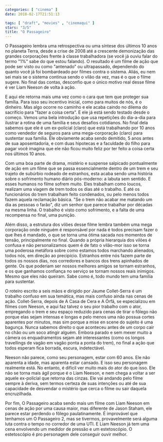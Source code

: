 ```yaml
---
categories: [ "cinema" ]
date: 2018-02-17T21:51:13

tags: [ "draft", "movies" , "cinemaqui" ]
stars: "3/5"
title: "O Passageiro"
---
```

O Passageiro lembra uma retrospectiva ou uma síntese dos últimos 10 anos no planeta Terra, desde a crise de 2008 até a crescente demonização das grandes corporações frente à classe trabalhadora (se você já ouviu falar do termo "1%" sabe do que estou falando). O resultado é um filme de ação que pode ser visto ou como "antenado" ou ultrapassado, dependendo do quanto você já foi bombardeado por filmes contra o sistema. Aliás, eu nem sei mais se o sistema continua sendo o vilão da vez, mas é o que o filme sugere. No final das contas, desconfio que o único motivo real desse filme é ver Liam Neeson de volta à ação.

E aqui ele retorna mais uma vez como o cara que tem que proteger sua família. Para isso seu incentivo inicial, como para muitos de nós, é o dinheiro. Mas algo ocorre no caminho e ele acaba caindo no dilema do sacrifício para "fazer a coisa certa". E ele já está sendo testado desde o começo. Vemos uma bela introdução que usa repetições do dia-a-dia para ilustrar a rotina de uma família e seus desafios cotidianos. No final dela sabemos que ele é um ex-policial (claro) que está trabalhando por 10 anos como vendedor de seguros para uma mega-corporação (claro) para sustentar sua família. Ele obviamente acaba sendo demitido, 5 anos antes de sua aposentadoria, e com duas hipotecas e a faculdade do filho para pagar você imagina que ele não ficou muito feliz por ter feito a coisa certa nos últimos 10 anos.

Com uma boa parte de drama, mistério e suspense salpicado pontualmente de ação em um filme que se passa essencialmente dentro de um trem e seu trajeto de subúrbio rodeado de estranhos, esta acaba sendo uma história sobre o sofrimento humano diário pós-moderno: a labuta sem sentido. E esses humanos no filme sofrem muito. Eles trabalham como loucos, realizam uma viagem de trem todos os dias até o trabalho. E até os funcionários do trem trabalham feito condenados, ou pelo menos todos fazem aquela reclamação básica. "Se o trem não acabar me matando um dia as pessoas o farão", diz um senhor que parece trabalhar por décadas na mesma linha. O trabalho é visto como sofrimento, e a falta de uma recompensa no final, uma punição.

Além disso, a estrutura dos vilões desse filme lembra também uma mega corporação onde ninguém é responsável por nada é todos precisam fazer o que lhes é mandado, o que se torna uma ótima sacada nos momentos de tensão, principalmente no final. Quando a própria hierarquia dos vilões é confusa e não personalizamos quem é de fato o vilão-mor isso se torna uma poderosa metáfora sobre como estamos todos marchando alienados, todos nós, em direção ao precipício. Estranhos entre nós fazem parte de todos os nossos dias, nos corredores e bancos dos trens apinhados de gente. Os que poderiam ser nossos melhores amigos se tornam estranhos, e os que ganhamos confiança no serviço se tornam nossos reais inimigos. Mesmo que eles não queiram. Sabe como é, todo mundo tem uma família para sustentar.

O roteiro escrito a seis mãos e dirigido por Jaume Collet-Serra é um trabalho confuso em sua temática, mas mais confuso ainda nas cenas de ação. Collet-Serra, depois de A Casa de Cera e A Órfã, se especializou em filmes com Neeson, e aqui faz talvez o seu pior trabalho com o ator, empregando o trem e seu espaço reduzido para cenas de tirar o fôlego não porque elas sejam intensas e longas e pelo menos uma não possua cortes aparentes por minutos, mas sim porque a mise en scene do sujeito é uma bagunça. Nunca sabemos direito o que aconteceu antes de um corpo cair no chão ou um soco atingir alguém. Embora parado e sem mexer muito a câmera os enquadramentos sejam até interessantes (como os longos travellings de vagão em vagão ponta a ponta do trem), no final a ação que todos esperam fica borrada, escura, indetectável.

Neeson não parece, como seu personagem, estar com 60 anos. Ele não aparenta a idade, mas aparenta estar cansado. E isso seu personagem realmente está. No entanto, é difícil ver muito mais do ator do que isso. Ele não se torna mais ágil porque é o Liam Neeson, e nem chega a voltar a ser aquele ex-policial que retorna das cinzas. Ele vai andando pelo filme sempre à deriva, sem termos certeza de suas intenções ou até de sua capacidade de desvendar o mistério que cerca o filme ou sair daquela encruzilhada.

Por fim, O Passageiro acaba sendo mais um filme com Liam Neeson em cenas de ação por uma causa maior, mas diferente de Jason Staham, ele parece estar perdendo o fôlego paulatinamente. É improvável que tenhamos um O Passageiro 2, mas se tivermos, provavelmente será alguma luta contra o tempo no corredor de uma UTI. E Liam Neeson já tem uma cena envolvendo um medidor de pressão e um estetoscópio. O estetoscópio é pro personagem dele conseguir ouvir melhor.
